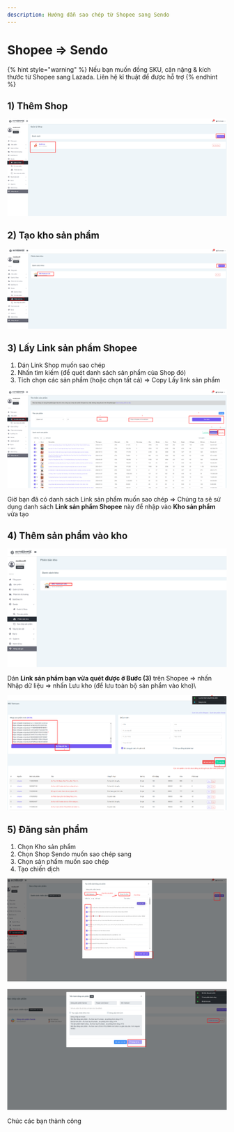 ```yaml
---
description: Hướng dẫn sao chép từ Shopee sang Sendo
---
```


# Shopee => Sendo

{% hint style="warning" %}
Nếu bạn muốn đồng SKU, cân nặng & kích thước từ Shopee sang Lazada. Liên hệ kĩ thuật để được hỗ trợ
{% endhint %}

## 1) Thêm Shop

![Thêm Shop bạn muôn sao chép vào hệ thống](<../../.gitbook/assets/image (81).png>)

## 2) Tạo kho sản phẩm

![Tạo kho lưu sản phẩm để sao chép](<../../.gitbook/assets/image (82).png>)

## 3) Lấy Link sản phẩm Shopee

1. Dán Link Shop muốn sao chép
2. Nhấn tìm kiếm (để quét danh sách sản phẩm của Shop đó)
3. Tích chọn các sản phẩm (hoặc chọn tất cả) => Copy Lấy link sản phẩm

![Lấy link sản phẩm trên Shopee](<../../.gitbook/assets/image (83).png>)

Giờ bạn đã có danh sách Link sản phẩm muốn sao chép => Chúng ta sẽ sử dụng danh sách **Link sản phẩm Shopee** này để nhập vào **Kho sản phẩm** vừa tạo

## 4) Thêm sản phẩm vào kho

![Chọn kho => Nhập sản phẩm](<../../.gitbook/assets/image (84).png>)

Dán **Link sản phẩm bạn vừa quét được ở Bước (3)** trên Shopee => nhấn Nhập dữ liệu => nhấn Lưu kho (để lưu toàn bộ sản phẩm vào kho)\\

![Dán Link sản phẩm ở Bước 3 => Nhập kho](<../../.gitbook/assets/image (85).png>)

## 5) Đăng sản phẩm

1. Chọn Kho sản phẩm
2. Chọn Shop Sendo muốn sao chép sang
3. Chọn sản phẩm muốn sao chép
4. Tạo chiến dịch

![Tạo chiến dịch đăng sản phẩm](<../../.gitbook/assets/image (86).png>)

![Bấm đăng và đơi hệ thống xử lý](<../../.gitbook/assets/image (87).png>)

Chúc các bạn thành công

